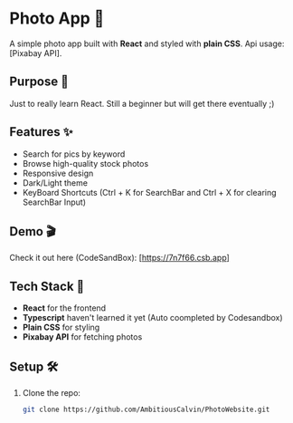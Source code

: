 # Photo App 📸

A simple photo app built with **React** and styled with **plain CSS**. Api usage:  [Pixabay API].

## Purpose 🎯

Just to really learn React. Still a beginner but will get there eventually ;)

## Features ✨

- Search for pics by keyword
- Browse high-quality stock photos
- Responsive design
- Dark/Light theme
- KeyBoard Shortcuts (Ctrl + K for SearchBar and Ctrl + X for clearing SearchBar Input)

## Demo 🎬

Check it out here (CodeSandBox): [https://7n7f66.csb.app]

## Tech Stack 🚀

- **React** for the frontend
- **Typescript** haven't learned it yet (Auto coompleted by Codesandbox)
- **Plain CSS** for styling
- **Pixabay API** for fetching photos

## Setup 🛠️

1. Clone the repo:
   ```bash
   git clone https://github.com/AmbitiousCalvin/PhotoWebsite.git
